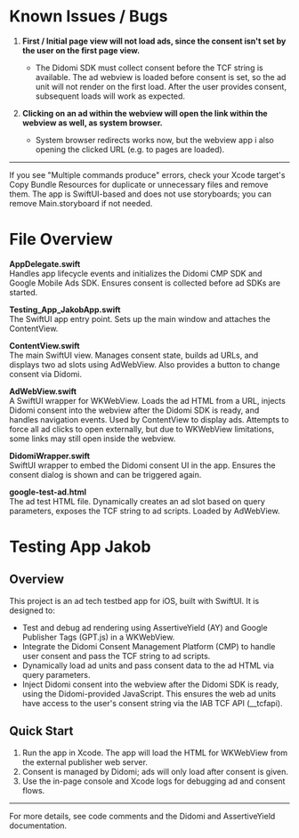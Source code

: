 # Known Issues / Bugs

1. **First / Initial page view will not load ads, since the consent isn't set by the user on the first page view.**
   - The Didomi SDK must collect consent before the TCF string is available. The ad webview is loaded before consent is set, so the ad unit will not render on the first load. After the user provides consent, subsequent loads will work as expected.

2. **Clicking on an ad within the webview will open the link within the webview as well, as system browser.**
   - System browser redirects works now, but the webview app i also opening the clicked URL (e.g. to pages are loaded).

---
If you see "Multiple commands produce" errors, check your Xcode target's Copy Bundle Resources for duplicate or unnecessary files and remove them.
The app is SwiftUI-based and does not use storyboards; you can remove Main.storyboard if not needed.

# File Overview

**AppDelegate.swift**  
Handles app lifecycle events and initializes the Didomi CMP SDK and Google Mobile Ads SDK. Ensures consent is collected before ad SDKs are started.

**Testing_App_JakobApp.swift**  
The SwiftUI app entry point. Sets up the main window and attaches the ContentView.

**ContentView.swift**  
The main SwiftUI view. Manages consent state, builds ad URLs, and displays two ad slots using AdWebView. Also provides a button to change consent via Didomi.

**AdWebView.swift**  
A SwiftUI wrapper for WKWebView. Loads the ad HTML from a URL, injects Didomi consent into the webview after the Didomi SDK is ready, and handles navigation events. Used by ContentView to display ads. Attempts to force all ad clicks to open externally, but due to WKWebView limitations, some links may still open inside the webview.

**DidomiWrapper.swift**  
SwiftUI wrapper to embed the Didomi consent UI in the app. Ensures the consent dialog is shown and can be triggered again.

**google-test-ad.html**  
The ad test HTML file. Dynamically creates an ad slot based on query parameters, exposes the TCF string to ad scripts. Loaded by AdWebView.


# Testing App Jakob

## Overview
This project is an ad tech testbed app for iOS, built with SwiftUI. It is designed to:

- Test and debug ad rendering using AssertiveYield (AY) and Google Publisher Tags (GPT.js) in a WKWebView.
- Integrate the Didomi Consent Management Platform (CMP) to handle user consent and pass the TCF string to ad scripts.
- Dynamically load ad units and pass consent data to the ad HTML via query parameters.
- Inject Didomi consent into the webview after the Didomi SDK is ready, using the Didomi-provided JavaScript. This ensures the web ad units have access to the user's consent string via the IAB TCF API (__tcfapi).



## Quick Start

1. Run the app in Xcode. The app will load the HTML for WKWebView from the external publisher web server.
2. Consent is managed by Didomi; ads will only load after consent is given.
3. Use the in-page console and Xcode logs for debugging ad and consent flows.

---
For more details, see code comments and the Didomi and AssertiveYield documentation.
